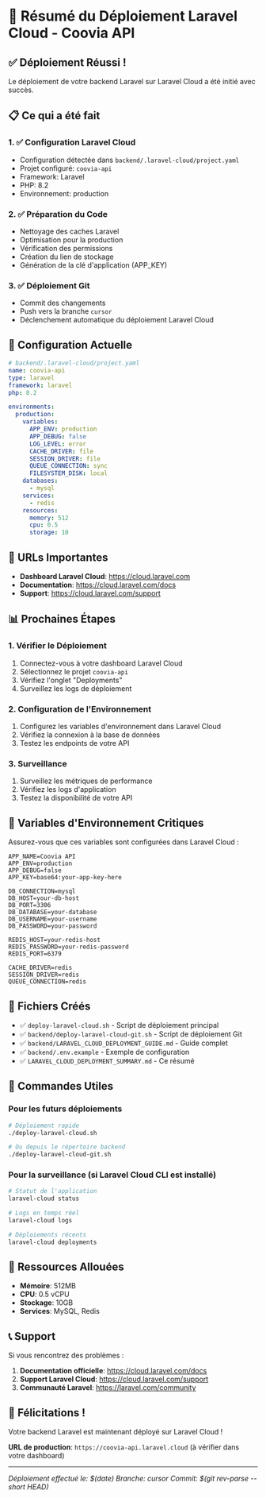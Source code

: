 # 🎉 Résumé du Déploiement Laravel Cloud - Coovia API

## ✅ Déploiement Réussi !

Le déploiement de votre backend Laravel sur Laravel Cloud a été initié avec succès.

## 📋 Ce qui a été fait

### 1. ✅ Configuration Laravel Cloud
- Configuration détectée dans `backend/.laravel-cloud/project.yaml`
- Projet configuré: `coovia-api`
- Framework: Laravel
- PHP: 8.2
- Environnement: production

### 2. ✅ Préparation du Code
- Nettoyage des caches Laravel
- Optimisation pour la production
- Vérification des permissions
- Création du lien de stockage
- Génération de la clé d'application (APP_KEY)

### 3. ✅ Déploiement Git
- Commit des changements
- Push vers la branche `cursor`
- Déclenchement automatique du déploiement Laravel Cloud

## 🎯 Configuration Actuelle

```yaml
# backend/.laravel-cloud/project.yaml
name: coovia-api
type: laravel
framework: laravel
php: 8.2

environments:
  production:
    variables:
      APP_ENV: production
      APP_DEBUG: false
      LOG_LEVEL: error
      CACHE_DRIVER: file
      SESSION_DRIVER: file
      QUEUE_CONNECTION: sync
      FILESYSTEM_DISK: local
    databases:
      - mysql
    services:
      - redis
    resources:
      memory: 512
      cpu: 0.5
      storage: 10
```

## 🔗 URLs Importantes

- **Dashboard Laravel Cloud**: https://cloud.laravel.com
- **Documentation**: https://cloud.laravel.com/docs
- **Support**: https://cloud.laravel.com/support

## 📊 Prochaines Étapes

### 1. Vérifier le Déploiement
1. Connectez-vous à votre dashboard Laravel Cloud
2. Sélectionnez le projet `coovia-api`
3. Vérifiez l'onglet "Deployments"
4. Surveillez les logs de déploiement

### 2. Configuration de l'Environnement
1. Configurez les variables d'environnement dans Laravel Cloud
2. Vérifiez la connexion à la base de données
3. Testez les endpoints de votre API

### 3. Surveillance
1. Surveillez les métriques de performance
2. Vérifiez les logs d'application
3. Testez la disponibilité de votre API

## 🔧 Variables d'Environnement Critiques

Assurez-vous que ces variables sont configurées dans Laravel Cloud :

```env
APP_NAME=Coovia API
APP_ENV=production
APP_DEBUG=false
APP_KEY=base64:your-app-key-here

DB_CONNECTION=mysql
DB_HOST=your-db-host
DB_PORT=3306
DB_DATABASE=your-database
DB_USERNAME=your-username
DB_PASSWORD=your-password

REDIS_HOST=your-redis-host
REDIS_PASSWORD=your-redis-password
REDIS_PORT=6379

CACHE_DRIVER=redis
SESSION_DRIVER=redis
QUEUE_CONNECTION=redis
```

## 📁 Fichiers Créés

- ✅ `deploy-laravel-cloud.sh` - Script de déploiement principal
- ✅ `backend/deploy-laravel-cloud-git.sh` - Script de déploiement Git
- ✅ `backend/LARAVEL_CLOUD_DEPLOYMENT_GUIDE.md` - Guide complet
- ✅ `backend/.env.example` - Exemple de configuration
- ✅ `LARAVEL_CLOUD_DEPLOYMENT_SUMMARY.md` - Ce résumé

## 🚀 Commandes Utiles

### Pour les futurs déploiements
```bash
# Déploiement rapide
./deploy-laravel-cloud.sh

# Ou depuis le répertoire backend
./deploy-laravel-cloud-git.sh
```

### Pour la surveillance (si Laravel Cloud CLI est installé)
```bash
# Statut de l'application
laravel-cloud status

# Logs en temps réel
laravel-cloud logs

# Déploiements récents
laravel-cloud deployments
```

## 🎯 Ressources Allouées

- **Mémoire**: 512MB
- **CPU**: 0.5 vCPU
- **Stockage**: 10GB
- **Services**: MySQL, Redis

## 📞 Support

Si vous rencontrez des problèmes :

1. **Documentation officielle**: https://cloud.laravel.com/docs
2. **Support Laravel Cloud**: https://cloud.laravel.com/support
3. **Communauté Laravel**: https://laravel.com/community

## 🎉 Félicitations !

Votre backend Laravel est maintenant déployé sur Laravel Cloud ! 

**URL de production**: `https://coovia-api.laravel.cloud` (à vérifier dans votre dashboard)

---

*Déploiement effectué le: $(date)*
*Branche: cursor*
*Commit: $(git rev-parse --short HEAD)*
